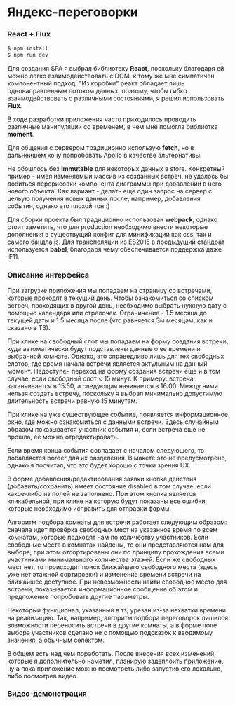 # Яндекс-переговорки
### React + Flux

```sh
$ npm install
$ npm run dev
```

Для создания SPA я выбрал библиотеку **React**, поскольку благодаря ей можно легко взаимодействовать с DOM, к тому же мне симпатичен компонентный подход. "Из коробки" реакт обладает лишь однонаправленным потоком данных, поэтому, чтобы гибко взаимодействовать с различными состояниями, я решил использовать **Flux**.

В ходе разработки приложения часто приходилось проводить различные манипуляции со временем, в чем мне помогла библиотка **moment**.

Для общения с сервером традиционно использую **fetch**, но в дальнейшем хочу попробовать Apollo в качестве альтернативы.

Не обошлось без **Immutable** для некоторых данных в store. Конкретный пример - имея изменяемый массив из созданных встреч, не удалось бы добиться перерисовки компонента диаграммы при добавлении в него нового объекта. Как вариант - делать еще один запрос на сервер с цельую получения новых данных после, например, добавления события, однако это плохой тон :)

Для сборки проекта был традиционно использован **webpack**, однако стоит заметить, что для production необходимо внести некоторые дополнения в существущий конфиг для минификации как css, так и самого бандла js.
Для трансполяции из ES2015 в предыдущий стандрат используется **babel**, благодаря чему обеспечивается поддержка даже IE11.

### Описание интерфейса
При загрузке приложения мы попадаем на страницу со встречами, которые проходят в текущий день. Чтобы ознакомиться со списком встреч, проходящих в другой день, необходимо выбрать нужную дату с помощью календаря или стрелочек. Ограничение - 1.5 месяца до текущей даты и 1.5 месяца после (что равняется 3м месяцам, как и сказано в ТЗ).

При клике на свободный слот мы попадаем на форму создания встречи, куда автоматически будут подставлены данные о ее времени и выбранной комнате. Однако, это справедливо лишь для тех свободных слотов, где время начала встречи является актульным на данный момент. Недоступен переход на форму создания встречи еще и в том случае, если свободный слот < 15 минут. К примеру: встреча заканчивается в 15:50, а следующая начинается в 16:00. Между ними нельзя создать встречу, поскольку я выбрал минимально допустимую длительность встречи равную 15 минутам.

При клике на уже существующее событие, появляется информационное окно, где можно ознакомиться с данными встречи. Здесь случайным образом показывается участник события и, если встреча еще не прошла, ее можно отредактировать.

Если время конца события совпадает с началом следующего, то добавляется border для их разделения. В макете это не предусмотрено, однако я посчитал, что это будет хорошо с точки зрения UX.

В форме добавления/редактирования заявки кнопка действия (добавить/сохранить) имеет состояние disabled в том случае, если какое-либо из полей не заполнено. При этом кнопка является кликабельной, при клике на которую будут показаны все ошибки, которые необходимо исправить для отправки формы.

Алгоритм подбора комнаты для встречи работает следующим образом: сначала идет провёрка свободных мест на указанное время по всем комнатам, которые подходят нам по количеству участников. Если свободные места в комнатах найдены, то они представляются нам для выбора, при этом отсортированы они по принципу прохождения всеми участниками минимального количества этажей. Если же свободных мест нет, то происходит поиск ближайшего свободного места (здесь уже нет этажной сортировки) и изменение времени встречи на ближайшее доступное. При невозможности найти свободное место для встречи, показывается информационное сообщение об этом и предложение попробовать другие параметры.

Некоторый функционал, указанный в тз, урезан из-за нехватки времени на реализацию. Так, например, алгоритм подбора переговорок лишился возможности переносить встречи в другие комнаты, а в форме поле выбора участников сделано не с помощью подсказок к вводимому значения, а обычным селектом.

В общем есть над чем поработать. После внесения всех изменений, которые я дополнительно наметил, планирую задеплоить приложение, ну а пока приложение можно посмотреть либо запустив его локально, либо посмотрев видео.

### [Видео-демонстрация](https://youtu.be/-isXSJbVUeU)
